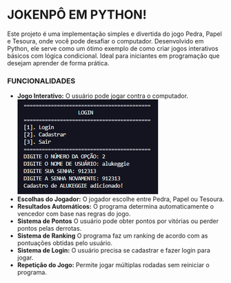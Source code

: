 # JOKENPÔ EM PYTHON!
Este projeto é uma implementação simples e divertida do jogo Pedra, Papel e Tesoura, onde você pode desafiar o computador. Desenvolvido em Python, ele serve como um ótimo exemplo de como criar jogos interativos básicos com lógica condicional. Ideal para iniciantes em programação que desejam aprender de forma prática.

### FUNCIONALIDADES
- **Jogo Interativo:** O usuário pode jogar contra o computador.  
![Jogo](imagens/Cadastro.png)
- **Escolhas do Jogador:** O jogador escolhe entre Pedra, Papel ou Tesoura.  
- **Resultados Automáticos:** O programa determina automaticamente o vencedor com base nas regras do jogo.  
- **Sistema de Pontos** O usuário pode obter pontos por vitórias ou perder pontos pelas derrotas.  
- **Sistema de Ranking** O programa faz um ranking de acordo com as pontuações obtidas pelo usuário.  
- **Sistema de Login:** O usuário precisa se cadastrar e fazer login para jogar.  
- **Repetição do Jogo:** Permite jogar múltiplas rodadas sem reiniciar o programa.  